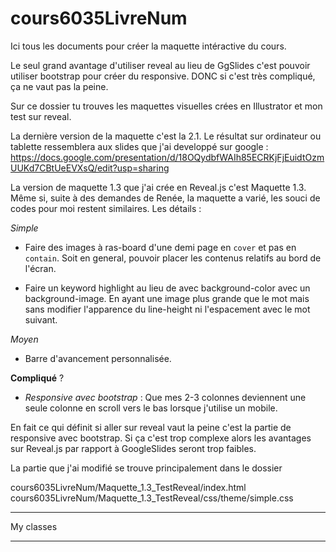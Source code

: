 # cours6035LivreNum
Ici tous les documents pour créer la maquette intéractive du cours.

Le seul grand avantage d'utiliser reveal au lieu de GgSlides c'est pouvoir utiliser bootstrap pour créer du responsive. DONC si c'est très compliqué, ça ne vaut pas la peine.

Sur ce dossier tu trouves les maquettes visuelles crées en Illustrator et mon test sur reveal.

La dernière version de la maquette c'est la 2.1. Le résultat sur ordinateur ou tablette ressemblera aux slides que j'ai developpé sur google :
https://docs.google.com/presentation/d/18OQydbfWAIh85ECRKjFjEuidtOzmUUKd7CBtUeEVXsQ/edit?usp=sharing

La version de maquette 1.3 que j'ai crée en Reveal.js c'est Maquette 1.3. Même si, suite à des demandes de Renée, la maquette  a varié, les souci de codes pour moi restent similaires. Les détails :

*Simple*

- Faire des images à ras-board d'une demi page en `cover` et pas en `contain`. Soit en general, pouvoir placer les contenus relatifs au bord de l'écran.

- Faire un keyword highlight au lieu de avec background-color avec un background-image. En ayant une image plus grande que le mot mais sans modifier l'apparence du line-height ni l'espacement avec le mot suivant.

*Moyen*

- Barre d'avancement personnalisée.

**Compliqué** ?
- *Responsive avec bootstrap* : Que mes 2-3 colonnes deviennent une seule colonne en scroll vers le bas lorsque j'utilise un mobile.

En fait ce qui définit si aller sur reveal vaut la peine c'est la partie de responsive avec bootstrap. Si ça c'est trop complexe alors les avantages sur Reveal.js par rapport à GoogleSlides seront trop faibles. 

La partie que j'ai modifié se trouve principalement dans le dossier

cours6035LivreNum/Maquette_1.3_TestReveal/index.html
cours6035LivreNum/Maquette_1.3_TestReveal/css/theme/simple.css

****
My classes
****

